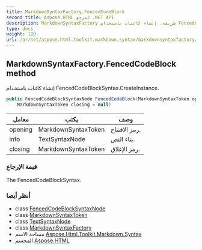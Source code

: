 ```yaml
---
title: MarkdownSyntaxFactory.FencedCodeBlock
second_title: Aspose.HTML لمرجع .NET API
description: MarkdownSyntaxFactory طريقة. إنشاء كائنات باستخدام FencedCodeBlockSyntax.CreateInstance.
type: docs
weight: 120
url: /ar/net/aspose.html.toolkit.markdown.syntax/markdownsyntaxfactory/fencedcodeblock/
---
```

## MarkdownSyntaxFactory.FencedCodeBlock method

إنشاء كائنات باستخدام FencedCodeBlockSyntax.CreateInstance.

```csharp
public FencedCodeBlockSyntaxNode FencedCodeBlock(MarkdownSyntaxToken opening, TextSyntaxNode info, 
    MarkdownSyntaxToken closing = null)
```

| معامل | يكتب | وصف |
| --- | --- | --- |
| opening | MarkdownSyntaxToken | رمز الافتتاح. |
| info | TextSyntaxNode | بناء النص. |
| closing | MarkdownSyntaxToken | رمز الإغلاق. |

### قيمة الإرجاع

The FencedCodeBlockSyntax.

### أنظر أيضا

* class [FencedCodeBlockSyntaxNode](../../fencedcodeblocksyntaxnode/)
* class [MarkdownSyntaxToken](../../markdownsyntaxtoken/)
* class [TextSyntaxNode](../../textsyntaxnode/)
* class [MarkdownSyntaxFactory](../)
* مساحة الاسم [Aspose.Html.Toolkit.Markdown.Syntax](../../markdownsyntaxfactory/)
* المجسم [Aspose.HTML](../../../)


